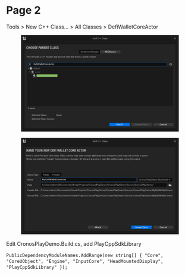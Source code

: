 # Page 2

Tools > New C++ Class... > All Classes > DefiWalletCoreActor

<figure><img src="../../../.gitbook/assets/image (33).png" alt=""><figcaption></figcaption></figure>

<figure><img src="../../../.gitbook/assets/image (23).png" alt=""><figcaption></figcaption></figure>

Edit CronosPlayDemo.Build.cs, add PlayCppSdkLibrary

```
PublicDependencyModuleNames.AddRange(new string[] { "Core", "CoreUObject", "Engine", "InputCore", "HeadMountedDisplay", "PlayCppSdkLibrary" });

```

